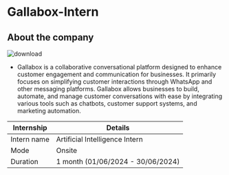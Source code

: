 # Gallabox-Intern
## About the company
![download](https://github.com/user-attachments/assets/80898bd3-4ed0-4791-b6d9-19ef6d6d824c)

- Gallabox is a collaborative conversational platform designed to enhance customer engagement and communication for businesses. It primarily focuses on simplifying customer interactions through WhatsApp and other messaging platforms. Gallabox allows businesses to build, automate, and manage customer conversations with ease by integrating various tools such as chatbots, customer support systems, and marketing automation.

| Internship | Details | 
|-------------|-------|
| Intern name   | Artificial Intelligence Intern     | 
| Mode | Onsite
| Duration   | 1 month (01/06/2024 - 30/06/2024)     |
